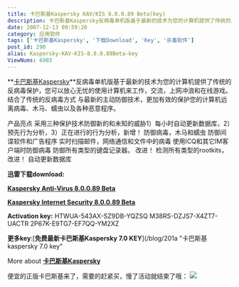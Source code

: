 ```yaml
---
title: 卡巴斯基Kaspersky KAV/KIS 8.0.0.89 Beta(key)
description: 卡巴斯基Kaspersky反病毒单机版基于最新的技术为您的计算机提供了传统的反病毒保护，您可以放心无忧的使用计算机来工作，交流，上网冲浪和在线游戏。结合了传统的反病毒方式与最新的主动防御技术，更加有效的保护您的计算机远离病毒、木马、蠕虫以及各种恶意程序。
date: 2007-12-13 09:59:20
category: 应用软件
tags: ['卡巴斯基Kaspersky', '下载Download', 'Key', '杀毒软件']
post_id: 290
alias: Kaspersky-KAV-KIS-8.0.0.89Beta-key
ViewNums: 6903
---
```


**[卡巴斯基Kaspersky](/tags/%E5%8D%A1%E5%B7%B4%E6%96%AF%E5%9F%BAKaspersky)**反病毒单机版基于最新的技术为您的计算机提供了传统的反病毒保护，您可以放心无忧的使用计算机来工作，交流，上网冲浪和在线游戏。结合了传统的反病毒方式 与最新的主动防御技术，更加有效的保护您的计算机远离病毒、木马、蠕虫以及各种恶意程序。

产品亮点
采用三种保护技术防御新的和未知的威胁1）每小时自动更新数据库，2）预先行为分析，3）正在进行的行为分析，新增！
防御病毒，木马和蠕虫
防御间谍软件和广告程序
实时扫描邮件，网络通信和文件中的病毒
使用ICQ和其它IM客户端时防御病毒
防御所有类型的键盘记录器。 改进！
检测所有类型的rootkits，改进！
自动更新数据库

**迅雷下载download:**

[**Kaspersky Anti-Virus 8.0.0.89 Beta**](http://downloads1.kaspersky-labs.com/devbuilds/8.0.0.78/KAV/English/2007_12_03_05_00/kav.en.msi)

[**Kaspersky Internet Security 8.0.0.89 Beta**](http://dnl-eu10.kaspersky-labs.com/devbuilds/8.0.0.89/English/2007_12_10_16_19/kis.en.msi)

**Activation key:**
HTWUA-543AX-SZ9DB-YQZSQ
M38RS-DZJS7-X4ZT7-UACTR
2P67K-E9TG7-EF7QQ-YM2XZ

**更多key**:[**免费最新卡巴斯基Kaspersky 7.0 KEY**](/blog/201a "卡巴斯基kaspersky 7.0 key"

More about [**卡巴斯基Kaspersky**](/tags/%E5%8D%A1%E5%B7%B4%E6%96%AF%E5%9F%BAKaspersky "卡巴斯基Kaspersky")

便宜的正版卡巴斯基来了，需要的赶紧买，慢了活动就结束了哦：
[![](http://file.chanet.com.cn/image.cgi?a=73348&d=99391&u=&e=)](http://count.chanet.com.cn/click.cgi?a=73348&d=99391&u=&e=)

